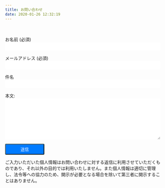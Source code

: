 ```yaml
---
title: お問い合わせ
date: 2020-01-26 12:32:19
---
```


<form class="contact" name="contact" method="POST" data-netlify="true" action="/contact/completed/">
  <p>
    <label>お名前 (必須)<input type="text" name="name" required/></label>
  </p>
  <p>
    <label>メールアドレス (必須) <input type="email" name="email" required/></label>
  </p>
  <p>
    <label>件名<input type="text" name="subject" /></label>
  </p>
  <p>
    <label>本文: <textarea name="message" required></textarea></label>
  </p>
  <p>
    <button id="submit" type="submit">送信</button>
  </p>
  <p style="font-size: 14px">
    ご入力いただいた個人情報はお問い合わせに対する返信に利用させていただくものであり、それ以外の目的では利用いたしません。また個人情報は適切に管理し、法令等への協力のため、開示が必要となる場合を除いて第三者に開示することはありません。
  </p>
</form>

<script>    
    const btn = document.getElementById('submit');
    const elm = document.forms.contact;

    window.addEventListener('beforeunload', checkTransition);

    btn.addEventListener('click', ()=> {
        window.removeEventListener('beforeunload', checkTransition);
    });

    function checkTransition(e) {
        if(elm.name.value || elm.email.value || elm.subject.value || elm.message.value) {
            e.returnValue = "入力した内容が失われます。よろしいですか？";      
        }      
    }
</script>

<style>
.contact {
    margin: 48px 0 0 0;
}

.contact input,
.contact textarea {
    display: block;
    width: 100%;
    padding: .375rem .75rem;
    border: 1px solid var(--border-color);
    color: var(--text-color);
    border-radius: 4px;
}

.contact textarea {
    height: 10em;
}

.contact button {
    background: #007bff;
    color: #fff !important;
    padding: 6px 48px;
    border-radius: 3px;
    box-shadow: 0 0 2px 0 #48a9a6;
}
</style>
